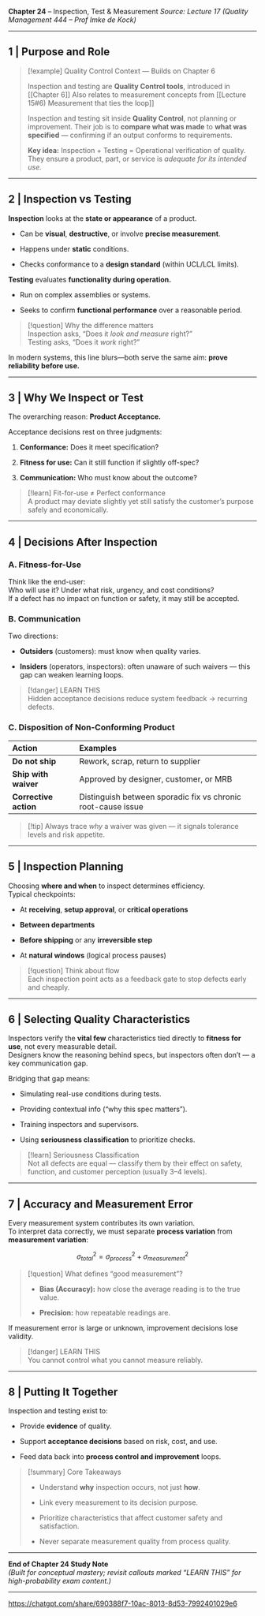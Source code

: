 
**Chapter 24** – Inspection, Test & Measurement
_Source: Lecture 17 (Quality Management 444 – Prof Imke de Kock)_

---

## 1 | Purpose and Role

> [!example] Quality Control Context — Builds on Chapter 6
>
> Inspection and testing are **Quality Control tools**, introduced in [[Chapter 6]]
> Also relates to measurement concepts from [[Lecture 15#6) Measurement that ties the loop]]
>
> Inspection and testing sit inside **Quality Control**, not planning or improvement.
> Their job is to **compare what was made** to **what was specified** — confirming if an output conforms to requirements.
>
> **Key idea:**
> Inspection + Testing = Operational verification of quality.
> They ensure a product, part, or service is _adequate for its intended use._

---

## 2 | Inspection vs Testing

**Inspection** looks at the **state or appearance** of a product.

- Can be **visual**, **destructive**, or involve **precise measurement**.
    
- Happens under **static** conditions.
    
- Checks conformance to a **design standard** (within UCL/LCL limits).
    

**Testing** evaluates **functionality during operation.**

- Run on complex assemblies or systems.
    
- Seeks to confirm **functional performance** over a reasonable period.
    

> [!question] Why the difference matters  
> Inspection asks, “Does it _look and measure_ right?”  
> Testing asks, “Does it _work_ right?”

In modern systems, this line blurs—both serve the same aim: **prove reliability before use.**

---

## 3 | Why We Inspect or Test

The overarching reason: **Product Acceptance.**

Acceptance decisions rest on three judgments:

1. **Conformance:** Does it meet specification?
    
2. **Fitness for use:** Can it still function if slightly off-spec?
    
3. **Communication:** Who must know about the outcome?
    

> [!learn] Fit-for-use ≠ Perfect conformance  
> A product may deviate slightly yet still satisfy the customer’s purpose safely and economically.

---

## 4 | Decisions After Inspection

### A. Fitness-for-Use

Think like the end-user:  
Who will use it? Under what risk, urgency, and cost conditions?  
If a defect has no impact on function or safety, it may still be accepted.

### B. Communication

Two directions:

- **Outsiders** (customers): must know when quality varies.
    
- **Insiders** (operators, inspectors): often unaware of such waivers — this gap can weaken learning loops.
    

> [!danger] LEARN THIS  
> Hidden acceptance decisions reduce system feedback → recurring defects.

### C. Disposition of Non-Conforming Product

|Action|Examples|
|:--|:--|
|**Do not ship**|Rework, scrap, return to supplier|
|**Ship with waiver**|Approved by designer, customer, or MRB|
|**Corrective action**|Distinguish between sporadic fix vs chronic root-cause issue|

> [!tip] Always trace _why_ a waiver was given — it signals tolerance levels and risk appetite.

---

## 5 | Inspection Planning

Choosing **where and when** to inspect determines efficiency.  
Typical checkpoints:

- At **receiving**, **setup approval**, or **critical operations**
    
- **Between departments**
    
- **Before shipping** or any **irreversible step**
    
- At **natural windows** (logical process pauses)
    

> [!question] Think about flow  
> Each inspection point acts as a feedback gate to stop defects early and cheaply.

---

## 6 | Selecting Quality Characteristics

Inspectors verify the **vital few** characteristics tied directly to **fitness for use**, not every measurable detail.  
Designers know the reasoning behind specs, but inspectors often don’t — a key communication gap.

Bridging that gap means:

- Simulating real-use conditions during tests.
    
- Providing contextual info (“why this spec matters”).
    
- Training inspectors and supervisors.
    
- Using **seriousness classification** to prioritize checks.
    

> [!learn] Seriousness Classification  
> Not all defects are equal — classify them by their effect on safety, function, and customer perception (usually 3–4 levels).

---

## 7 | Accuracy and Measurement Error

Every measurement system contributes its own variation.  
To interpret data correctly, we must separate **process variation** from **measurement variation**:

$$
\sigma^2_{total} = \sigma^2_{process} + \sigma^2_{measurement}
$$

> [!question] What defines “good measurement”?
> 
> - **Bias (Accuracy):** how close the average reading is to the true value.
>     
> - **Precision:** how repeatable readings are.
>     

If measurement error is large or unknown, improvement decisions lose validity.

> [!danger] LEARN THIS  
> You cannot control what you cannot measure reliably.

---

## 8 | Putting It Together

Inspection and testing exist to:

- Provide **evidence** of quality.
    
- Support **acceptance decisions** based on risk, cost, and use.
    
- Feed data back into **process control and improvement** loops.
    

> [!summary] Core Takeaways
> 
> - Understand **why** inspection occurs, not just **how**.
>     
> - Link every measurement to its decision purpose.
>     
> - Prioritize characteristics that affect customer safety and satisfaction.
>     
> - Never separate measurement quality from process quality.
>     

---

**End of Chapter 24 Study Note**  
_(Built for conceptual mastery; revisit callouts marked “LEARN THIS” for high-probability exam content.)_

---

https://chatgpt.com/share/690388f7-10ac-8013-8d53-7992401029e6